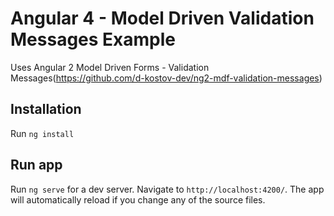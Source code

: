 # Angular 4 - Model Driven Validation Messages Example

Uses Angular 2 Model Driven Forms - Validation Messages(https://github.com/d-kostov-dev/ng2-mdf-validation-messages)

## Installation

Run `ng install`

## Run app

Run `ng serve` for a dev server. Navigate to `http://localhost:4200/`. The app will automatically reload if you change any of the source files.